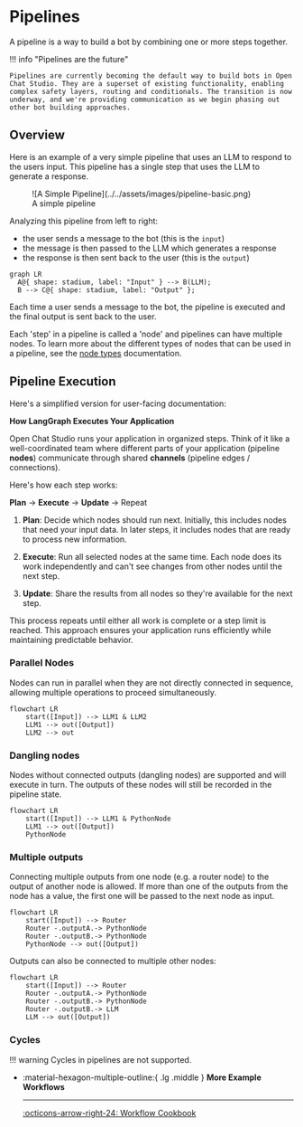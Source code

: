 # Pipelines

A pipeline is a way to build a bot by combining one or more steps together.

!!! info "Pipelines are the future"

    Pipelines are currently becoming the default way to build bots in Open Chat Studio. They are a superset of existing functionality, enabling complex safety layers, routing and conditionals. The transition is now underway, and we're providing communication as we begin phasing out other bot building approaches.

## Overview

Here is an example of a very simple pipeline that uses an LLM to respond to the users input. This pipeline has a
single step that uses the LLM to generate a response.

<figure markdown="span">
  ![A Simple Pipeline](../../assets/images/pipeline-basic.png)
  <figcaption>A simple pipeline</figcaption>
</figure>

Analyzing this pipeline from left to right:

* the user sends a message to the bot (this is the `input`)
* the message is then passed to the LLM which generates a response
* the response is then sent back to the user (this is the `output`)


``` mermaid
graph LR
  A@{ shape: stadium, label: "Input" } --> B(LLM);
  B --> C@{ shape: stadium, label: "Output" };
```

Each time a user sends a message to the bot, the pipeline is executed and the final output is sent back to the user.

Each 'step' in a pipeline is called a 'node' and pipelines can have multiple nodes. To learn more about the different
types of nodes that can be used in a pipeline, see the [node types](nodes.md) documentation.

## Pipeline Execution

Here's a simplified version for user-facing documentation:

**How LangGraph Executes Your Application**

Open Chat Studio  runs your application in organized steps. Think of it like a well-coordinated team where different parts of your application (pipeline **nodes**) communicate through shared **channels** (pipeline edges / connections).

Here's how each step works:

**Plan** → **Execute** → **Update** → Repeat

1. **Plan**: Decide which nodes should run next. Initially, this includes nodes that need your input data. In later steps, it includes nodes that are ready to process new information.

2. **Execute**: Run all selected nodes at the same time. Each node does its work independently and can't see changes from other nodes until the next step.

3. **Update**: Share the results from all nodes so they're available for the next step.

This process repeats until either all work is complete or a step limit is reached. This approach ensures your application runs efficiently while maintaining predictable behavior.

### Parallel Nodes
Nodes can run in parallel when they are not directly connected in sequence, allowing multiple operations to proceed simultaneously.

```mermaid
flowchart LR
    start([Input]) --> LLM1 & LLM2
    LLM1 --> out([Output])
    LLM2 --> out
```

### Dangling nodes
Nodes without connected outputs (dangling nodes) are supported and will execute in turn. The outputs of these nodes will still be recorded in the pipeline state.

```mermaid
flowchart LR
    start([Input]) --> LLM1 & PythonNode
    LLM1 --> out([Output])
    PythonNode
```

### Multiple outputs
Connecting multiple outputs from one node (e.g. a router node) to the output of another node is allowed. If more than one of the outputs from the node has a value, the first one will be passed to the next node as input.

```mermaid
flowchart LR
    start([Input]) --> Router
    Router -.outputA.-> PythonNode
    Router -.outputB.-> PythonNode
    PythonNode --> out([Output])
```

Outputs can also be connected to multiple other nodes:

```mermaid
flowchart LR
    start([Input]) --> Router
    Router -.outputA.-> PythonNode
    Router -.outputB.-> PythonNode
    Router -.outputB.-> LLM
    LLM --> out([Output])
```

### Cycles

!!! warning
    Cycles in pipelines are not supported.


<div class="grid cards" markdown>

-   :material-hexagon-multiple-outline:{ .lg .middle } __More Example Workflows__

    ---

    [:octicons-arrow-right-24: Workflow Cookbook](../../how-to/workflow_cookbook.md)

</div>
